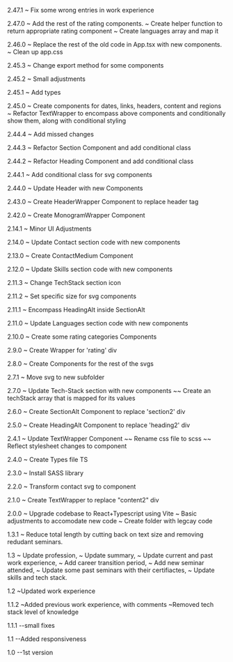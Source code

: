 2.47.1
~ Fix some wrong entries in work experience

2.47.0
~ Add the rest of the rating components.
~ Create helper function to return appropriate rating component
~ Create languages array and map it

2.46.0
~ Replace the rest of the old code in App.tsx with new components.
~ Clean up app.css

2.45.3
~ Change export method for some components

2.45.2
~ Small adjustments

2.45.1
~ Add types

2.45.0
~ Create components for dates, links, headers, content and regions
~ Refactor TextWrapper to encompass above components and conditionally show them, along with conditional styling

2.44.4
~ Add missed changes

2.44.3
~ Refactor Section Component and add conditional class

2.44.2
~ Refactor Heading Component and add conditional class

2.44.1
~ Add conditional class for svg components

2.44.0
~ Update Header with new Components

2.43.0
~ Create HeaderWrapper Component to replace header tag

2.42.0
~ Create MonogramWrapper Component

2.14.1
~ Minor UI Adjustments

2.14.0
~ Update Contact section code with new components

2.13.0
~ Create ContactMedium Component

2.12.0
~ Update Skills section code with new components

2.11.3
~ Change TechStack section icon

2.11.2
~ Set specific size for svg components

2.11.1
~ Encompass HeadingAlt inside SectionAlt

2.11.0
~ Update Languages section code with new components

2.10.0
~ Create some rating categories Components

2.9.0
~ Create Wrapper for 'rating' div

2.8.0
~ Create Components for the rest of the svgs

2.7.1
~ Move svg to new subfolder

2.7.0
~ Update Tech-Stack section with new components
~~ Create an techStack array that is mapped for its values

2.6.0
~ Create SectionAlt Component to replace 'section2' div

2.5.0
~ Create HeadingAlt Component to replace 'heading2' div

2.4.1
~ Update TextWrapper Component
~~ Rename css file to scss
~~ Reflect stylesheet changes to component

2.4.0
~ Create Types file TS

2.3.0
~ Install SASS library

2.2.0
~ Transform contact svg to component

2.1.0
~ Create TextWrapper to replace "content2" div

2.0.0
~ Upgrade codebase to React+Typescript using Vite
~ Basic adjustments to accomodate new code
~ Create folder with legcay code

1.3.1
~ Reduce total length by cutting back on text size and removing redudant seminars.

1.3
~ Update profession,
~ Update summary,
~ Update current and past work experience,
~ Add career transition period,
~ Add new seminar attended,
~ Update some past seminars with their certifiactes,
~ Update skills and tech stack.

1.2
~Updated work experience

1.1.2
~Added previous work experience, with comments
~Removed tech stack level of knowledge

1.1.1
--small fixes

1.1
--Added responsiveness

1.0
--1st version
